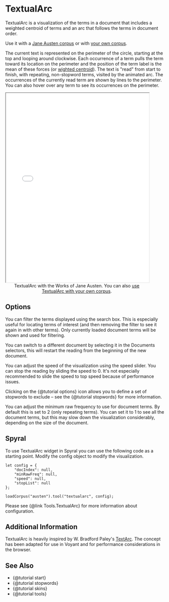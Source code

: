 # TextualArc

TextualArc is a visualization of the terms in a document that includes a weighted centroid of terms and an arc that follows the terms in document order.

Use it with a [Jane Austen corpus](../?view=TextualArc&corpus=austen) or with [your own corpus](../?view=TextualArc).

The current text is represented on the perimeter of the circle, starting at the top and looping around clockwise. Each 
occurrence of a term pulls the term toward its location on the perimeter and the position of the term label is the mean 
of these forces (or [wighted centroid](https://en.wikipedia.org/wiki/Centroid)). The text is "read" from start to finish, with repeating, non-stopword 
terms, visited by the animated arc. The occurrences of the currently read term are shown by lines to the perimeter. You 
can also hover over any term to see its occurrences on the perimeter.

<iframe src="../tool/TextualArc/?corpus=austen&subtitle=The+Works+of+Jane+Austen" style="width: 90%; height: 600px;"></iframe>
<div style="width: 90%; text-align: center; margin-bottom: 1em;">TextualArc with the Works of Jane Austen. You can also <a href="../?view=TextualArc" target="_blank">use TextualArc with your own corpus</a>.</div>

## Options

You can filter the terms displayed using the search box. This is especially useful for locating terms of interest (and 
then removing the filter to see it again in with other terms). Only currently loaded document terms will be shown and 
used for filtering.

You can switch to a different document by selecting it in the Documents selectors, this will restart the reading from 
the beginning of the new document.

You can adjust the speed of the visualization using the speed slider. You can stop the reading by sliding the speed to 
0. It's not especially recommended to slide the speed to top speed because of performance issues.

Clicking on the {@tutorial options} icon allows you to define a set of stopwords to exclude – see the 
{@tutorial stopwords} for more information.

You can adjust the minimum raw frequency to use for document terms. By default this is set to 2 (only repeating terms). 
You can set it to 1 to see all the document terms, but this may slow down the visualization considerably, depending on 
the size of the document.

## Spyral

To use TextualArc widget in Spyral you can use the following code as a starting point. Modify the config object to 
modify the visualization.

```
let config = {
    "docIndex": null,
    "minRawFreq": null,
    "speed": null,
    "stopList": null
}; 

loadCorpus("austen").tool("textualarc", config);
```

Please see {@link Tools.TextualArc} for more information about configuration.

## Additional Information

TextualArc is heavily inspired by W. Bradford Paley's [TextArc](https://textarc.org). The concept has been adapted for 
use in Voyant and for performance considerations in the browser.

## See Also
- {@tutorial start}
- {@tutorial stopwords}
- {@tutorial skins}
- {@tutorial tools}
